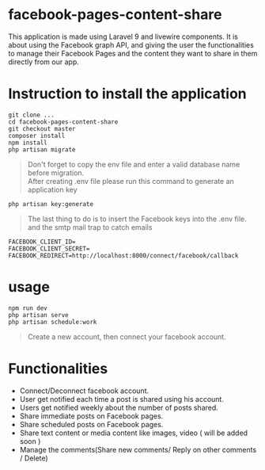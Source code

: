 # facebook-pages-content-share
This application is made using Laravel 9 and livewire components. It is about using the Facebook graph API, and giving the user the functionalities to manage their Facebook Pages and the content they want to share in them directly from our app.

# Instruction to install the application
```
git clone ...
cd facebook-pages-content-share
git checkout master
composer install
npm install
php artisan migrate
```
> Don't forget to copy the env file and enter a valid database name before migration.  
> After creating .env file please run this command to generate an application key 
```
php artisan key:generate
```
> The last thing to do is to insert the Facebook keys into the .env file.  
> and the smtp mail trap to catch emails
```
FACEBOOK_CLIENT_ID=
FACEBOOK_CLIENT_SECRET=
FACEBOOK_REDIRECT=http://localhost:8000/connect/facebook/callback
```

# usage
```
npm run dev
php artisan serve
php artisan schedule:work
```
> Create a new account, then connect your facebook account.

# Functionalities
- Connect/Deconnect facebook account.
- User get notified each time a post is shared using his account.
- Users get notified weekly about the number of posts shared.
- Share immediate posts on Facebook pages.
- Share scheduled posts on Facebook pages.
- Share text content or media content like images, video ( will be added soon )
- Manage the comments(Share new comments/ Reply on other comments / Delete)
